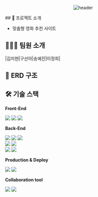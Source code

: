 <div align="center">
  
  ![header](https://capsule-render.vercel.app/api?type=cylinder&color=141414&height=150&section=header&text=PickFlo&fontColor=E50913&fontSize=70&animation=fadeIn&fontAlignY=55)
</div>
## 📝 프로젝트 소개


- 맞춤형 영화 추천 사이트

## 🧑‍🤝‍🧑 팀원 소개
|김지현|구선아|송예진|이정희|

## 📂 ERD 구조

## 🛠️ 기술 스택


**Front-End**


<img src="https://img.shields.io/badge/axios-5A29E4?style=for-the-badge&logo=axios&logoColor=white"> <img src="https://img.shields.io/badge/javascript-F7DF1E?style=for-the-badge&logo=javascript&logoColor=white"> <img src="https://img.shields.io/badge/bootstrap-7952B3?style=for-the-badge&logo=bootstrap&logoColor=white"> 


**Back-End**

<img src="https://img.shields.io/badge/JAVA-007396?style=for-the-badge&logo=java&logoColor=white"> <img src="https://img.shields.io/badge/Spring-6DB33F?style=for-the-badge&logo=Spring&logoColor=white"> <img src="https://img.shields.io/badge/springboot-6DB33F?style=for-the-badge&logo=springboot&logoColor=black"> 
<br>
<img src="https://img.shields.io/badge/springsecurity-6DB33F?style=for-the-badge&logo=springsecurity&logoColor=black"> <img src="https://img.shields.io/badge/gradle-02303A?style=for-the-badge&logo=gradle&logoColor=white"> 
<br><img src="https://img.shields.io/badge/oracle-F80000?style=for-the-badge&logo=oracle&logoColor=white"> <img src="https://img.shields.io/badge/SPRING JPA-6DB33F?style=for-the-badge&logo=springjpa&logoColor=white">

**Production & Deploy**


<img src="https://img.shields.io/badge/github-181717?style=for-the-badge&logo=github&logoColor=white"> <img src="https://img.shields.io/badge/git-F05032?style=for-the-badge&logo=git&logoColor=white">


**Collaboration tool**

<img src="https://img.shields.io/badge/googledocs-4285F4?style=for-the-badge&logo=googledocs&logoColor=white"> <img src="https://img.shields.io/badge/slack-4A154B?style=for-the-badge&logo=slack&logoColor=white"> 


